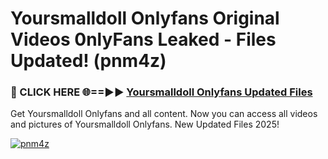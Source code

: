 # Yoursmalldoll Onlyfans Original Videos 0nlyFans Leaked - Files Updated! (pnm4z)

<h3>🔴 CLICK HERE 🌐==►► <a href="https://tinyurl.com/2m67pmp6" rel="nofollow">Yoursmalldoll Onlyfans Updated Files</a></h3>

Get Yoursmalldoll Onlyfans and all content. Now you can access all videos and pictures of Yoursmalldoll Onlyfans. New Updated Files 2025!

[![pnm4z](https://i.imgur.com/H4QAA4z.gif)](https://tinyurl.com/2m67pmp6)